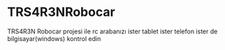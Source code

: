 # TRS4R3NRobocar
TRS4R3N Robocar projesi ile rc arabanızı ister tablet ister telefon ister de bilgisayar(windows) kontrol edin

